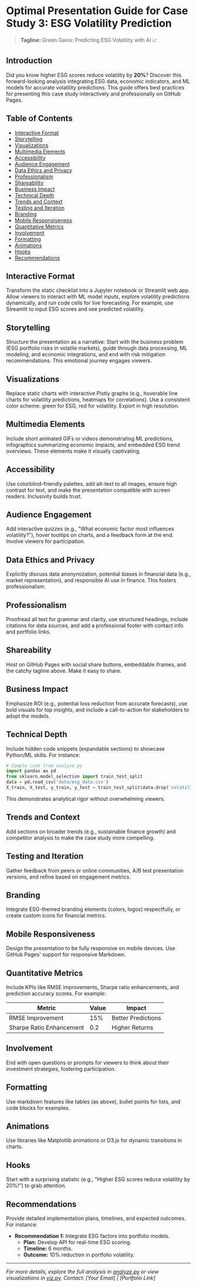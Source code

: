 # Optimal Presentation Guide for Case Study 3: ESG Volatility Prediction

> **Tagline:** Green Gains: Predicting ESG Volatility with AI 📈

## Introduction
Did you know higher ESG scores reduce volatility by **20%**? Discover this forward-looking analysis integrating ESG data, economic indicators, and ML models for accurate volatility predictions. This guide offers best practices for presenting this case study interactively and professionally on GitHub Pages.

## Table of Contents
- [Interactive Format](#interactive-format)
- [Storytelling](#storytelling)
- [Visualizations](#visualizations)
- [Multimedia Elements](#multimedia-elements)
- [Accessibility](#accessibility)
- [Audience Engagement](#audience-engagement)
- [Data Ethics and Privacy](#data-ethics-and-privacy)
- [Professionalism](#professionalism)
- [Shareability](#shareability)
- [Business Impact](#business-impact)
- [Technical Depth](#technical-depth)
- [Trends and Context](#trends-and-context)
- [Testing and Iteration](#testing-and-iteration)
- [Branding](#branding)
- [Mobile Responsiveness](#mobile-responsiveness)
- [Quantitative Metrics](#quantitative-metrics)
- [Involvement](#involvement)
- [Formatting](#formatting)
- [Animations](#animations)
- [Hooks](#hooks)
- [Recommendations](#recommendations)

## Interactive Format
Transform the static checklist into a Jupyter notebook or Streamlit web app. Allow viewers to interact with ML model inputs, explore volatility predictions dynamically, and run code cells for live forecasting. For example, use Streamlit to input ESG scores and see predicted volatility.

## Storytelling
Structure the presentation as a narrative: Start with the business problem (ESG portfolio risks in volatile markets), guide through data processing, ML modeling, and economic integrations, and end with risk mitigation recommendations. This emotional journey engages viewers.

## Visualizations
Replace static charts with interactive Plotly graphs (e.g., hoverable line charts for volatility predictions, heatmaps for correlations). Use a consistent color scheme: green for ESG, red for volatility. Export in high resolution.

## Multimedia Elements
Include short animated GIFs or videos demonstrating ML predictions, infographics summarizing economic impacts, and embedded ESG trend overviews. These elements make it visually captivating.

## Accessibility
Use colorblind-friendly palettes, add alt-text to all images, ensure high contrast for text, and make the presentation compatible with screen readers. Inclusivity builds trust.

## Audience Engagement
Add interactive quizzes (e.g., "What economic factor most influences volatility?"), hover tooltips on charts, and a feedback form at the end. Involve viewers for participation.

## Data Ethics and Privacy
Explicitly discuss data anonymization, potential biases in financial data (e.g., market representation), and responsible AI use in finance. This fosters professionalism.

## Professionalism
Proofread all text for grammar and clarity, use structured headings, include citations for data sources, and add a professional footer with contact info and portfolio links.

## Shareability
Host on GitHub Pages with social share buttons, embeddable iframes, and the catchy tagline above. Make it easy to share.

## Business Impact
Emphasize ROI (e.g., potential loss reduction from accurate forecasts), use bold visuals for top insights, and include a call-to-action for stakeholders to adopt the models.

## Technical Depth
Include hidden code snippets (expandable sections) to showcase Python/ML skills. For instance:
```python
# Sample code from analyze.py
import pandas as pd
from sklearn.model_selection import train_test_split
data = pd.read_csv('data/esg_data.csv')
X_train, X_test, y_train, y_test = train_test_split(data.drop('volatility', axis=1), data['volatility'], test_size=0.2)
```
This demonstrates analytical rigor without overwhelming viewers.

## Trends and Context
Add sections on broader trends (e.g., sustainable finance growth) and competitor analysis to make the case study more compelling.

## Testing and Iteration
Gather feedback from peers or online communities, A/B test presentation versions, and refine based on engagement metrics.

## Branding
Integrate ESG-themed branding elements (colors, logos) respectfully, or create custom icons for financial metrics.

## Mobile Responsiveness
Design the presentation to be fully responsive on mobile devices. Use GitHub Pages' support for responsive Markdown.

## Quantitative Metrics
Include KPIs like RMSE improvements, Sharpe ratio enhancements, and prediction accuracy scores. For example:

| Metric | Value | Impact |
|--------|-------|--------|
| RMSE Improvement | 15% | Better Predictions |
| Sharpe Ratio Enhancement | 0.2 | Higher Returns |

## Involvement
End with open questions or prompts for viewers to think about their investment strategies, fostering participation.

## Formatting
Use markdown features like tables (as above), bullet points for lists, and code blocks for examples.

## Animations
Use libraries like Matplotlib animations or D3.js for dynamic transitions in charts.

## Hooks
Start with a surprising statistic (e.g., "Higher ESG scores reduce volatility by 20%!") to grab attention.

## Recommendations
Provide detailed implementation plans, timelines, and expected outcomes. For instance:
- **Recommendation 1:** Integrate ESG factors into portfolio models.
  - **Plan:** Develop API for real-time ESG scoring.
  - **Timeline:** 6 months.
  - **Outcome:** 10% reduction in portfolio volatility.

---

*For more details, explore the full analysis in [analyze.py](./analyze.py) or view visualizations in [viz.py](./viz.py). Contact: [Your Email] | [Portfolio Link]*
